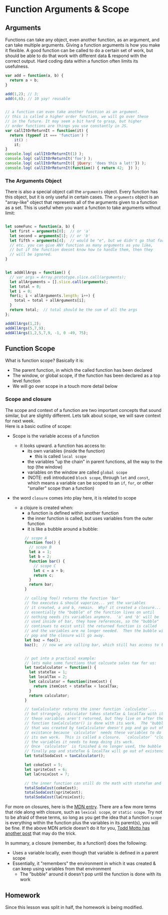 
# Function Arguments & Scope

## Arguments

Functions can take any object, even another function, as an argument, and can take multiple arguments.
Giving a function arguments is how you make it flexible. A good function can be called to do a
certain set of work, but should be able to do that work with different data & respond with the
correct output.  Hard coding data within a function often limits its usefulness.

```JavaScript
var add = function(a, b) {
  return a + b;
}

add(1,2); // 3;
add(4,6); // 10 yay! reusable


// a function can even take another function as an argument.
// this is called a higher order function, we will go over these
// in the future. It may seem a bit hard to grasp, but higher
// order functions are things you use constantly in JS.
var callItOrReturnIt = function(it) {
  return (typeof it === 'function') ?
    it() :
    it;
}
console.log( callItOrReturnIt(1) );
console.log( callItOrReturnIt('foo') );
console.log( callItOrReturnIt({ jQuery: 'does this a lot!'}) );
console.log( callItOrReturnIt(function() { return 42;  }) );

```

### The Arguments Object

There is also a special object call the `arguments` object.  Every function has this object,
but it is only useful in certain cases.  The `arguments` object is an "array-like" object
that represents all of the arguments given to a function as a set. This is useful when you
want a function to take arguments without limit:

```JavaScript

let someFunc = function(a, b) {
  let first = arguments[0];  // or 'a'
  let second = arguments[1]; // or 'b'
  let fifth = arguments[4];  // would be "e", but we didn't go that far!
  // etc. you can give ANY function as many arguments as you like,
  // but if the function doesnt know how to handle them, then they
  // will be ignored.
}


let addAllArgs = function() {
  // var args = Array.prototype.slice.call(arguments);
  let allArguments = [].slice.call(arguments);
  let total = 0;
  let i = 0;
  for(i; i < allArguments.length; i++) {
    total = total + allArguments[i];
  }
  return total;  // total should be the sum of all the args
};

addAllArgs(1,2);
addAllArgs(5,7,9);
addAllArgs(1,2,5,7,9, -1, 0 -49, 75);
```

## Function Scope

What is function scope?  Basically it is:
- The parent function, in which the called function has been declared
- The window, or global scope, if the function has been declared as a top level function
- We will go over scope in a touch more detail below


### Scope and closure

The scope and context of a function are two important concepts that sound similar,
but are slightly different. Lets talk about scope, we will save context for next week.  
Here is a basic outline of scope:

- Scope is the variable access of a function
  - it looks upward.  a function has access to:
    - its own variables (inside the function)
      - this is called `local scope`
    - the variables "up the chain" in parent functions, all the way to the top (the window)
    - variables on the window are called `global scope`
    - (NOTE: es6 introduced `block scope`, through `let` and `const`, which means a variable
    can be scoped to an `if`, `for`, or other "smaller" scope than a function)

- the word `closure` comes into play here, it is related to scope
  - a clojure is created when:
    - a function is defined within another function
    - the inner function is called, but uses variables from the outer function
    - it is like a bubble around a bubble:
    ```JavaScript
      // scope A
      function foo() {
        // scope B
        let a = 1;
        let b = 2;
        function bar() {
          // scope C
          let c = a + b;
          return c;
        }
        return bar;
      }

      // calling foo() returns the function 'bar'
      // foo executes & should vaporize... yet the variables
      // it created, a and b, remain.  Why? it created a closure...
      // essentially the "bubble" of the function lives on until
      // nothing needs its variables anymore.  'a' and 'b' will be
      // used inside of bar, they have references, so the "bubble"
      // continues to exist until the returned function is called
      // and the variables are no longer needed.  Then the bubble will
      // pop and the closure will go away.  
      let baz = foo();
      baz();  // now we are calling bar, which still has access to the bubble that has a & b.


      // put into a practical example:
      // lets make some functions that calcuate sales tax for us:
      let taxCalculator = function() {
        let stateTax = 1;
        let localTax = 2;
        let calculator = function(itemCost) {
          return itemCost + stateTax + localTax;
        }
        return calculator;
      }

      // taxCalculator returns the inner function `calculator`...
      // but strangely, calculator takes stateTax & localTax with it!
      // these variables aren't returned, but they live on after the
      // function taxCalculator() is done with its work.  The "bubble"
      // that was created by taxCalculator doesn't pop and go out of
      // existance because `calculator` needs these variables to do
      // its own work.  This is called a closure.  `calculator` "closes over"
      // the variables it needs to keep doing its work.
      // Once `calculator` is finished & no longer used, the bubble will
      // finally pop and stateTax & localTax will go out of existence.
      let totalSodaCost = taxCalculator();

      let cokeCost = 5;
      let spriteCost = 6;
      let laCroixCost = 7;

      // the inner function can still do the math with stateTax and localTax
      totalSodaCost(cokeCost);
      totalSodaCost(spriteCost);
      totalSodaCost(laCroixCost);
    ```

For more on closures, here is the [MDN entry](https://developer.mozilla.org/en-US/docs/Web/JavaScript/Closures).  There are a
few more terms that ride along with closure, such as `lexical scope`, or `static scope`.
Try not to be afraid of these terms, so long as you get the idea that a function `scope`
is everything within the function plus the variables in its parent(s), you will be fine.
If the above MDN article doesn't do it for you, [Todd Motto has another post](https://toddmotto.com/everything-you-wanted-to-know-about-javascript-scope/) that
may do the trick.

In summary, a closure (remember, its a function!) does the following:
- Uses a variable locally, even though that variable is defined in a parent scope
- Essentially, it "remembers" the environment in which it was created & can keep using variables from that environment
  - The "bubble" around it doesn't pop until the function is done with its work


## Homework

Since this lesson was split in half, the homework is being modified.

<!--

As before, use `node filename.js` to run your homework.  Wrapping the answer to each question in an IIFE will
be helpful:
```JavaScript
'use strict';
/* jshint esversion: 6 */
// oh, and we will talk about IIFE next week. :)
(function() {
  // Answer to Q1:
})();

// then run your homework:
// $ node ./my-lesson-5-homework.js
```

First, try to solve each problem as outlined.  If that comes easily, think about edge cases and update your functions to handle things like unexpected inputs (arguments).

1.  Write a function called `average` that takes any number of arguments and returns the average of them.

  ```JavaScript
   // average(50,25) // 37.5
   // average(50,25,10) // 28.33
   // call it with lots of numbers!
   // call it with an array of numbers, what then?
   // call it with things other than numbers, what should it do?
   // - is it ok to just error?
   // - or should you make it specially handle these things?
   // - sometimes an error is the right answer, give it some thought!
  ```

1.  Create a function called `indexOf`.  It should take an array, and a second object.  It will loop the array to check and
see if any of the items in the array match the second object.  If so, it returns the index (number) of that item.

1. Create a similar function called `includes` that takes an array and a value. It should return `true` if the value
exists in the array, and false if it does not. If you had trouble with the previous question, doing this one may help you
answer both.

1. Create a function called `Person` that will be used as a constructor.  It should receive arguments
such as name and age (and anything else you give it), and, when called with `new`, should return an
object representing a person.

1.  Add a `sayHello` method to your `Person` function above. When you create a `new Person()`, you should be able to
call `person.sayHello()` and have the `sayHello` method return a string that is a greeting that includes information
about the person.  For example, "Hi, my name is <name>.  I'm <age> old, and I like <favorite_food>".

1. Now, update your say hello function so that this works:

```JavaScript
let bob = new Person('Bob', 12);
let betty = new Person('Betty', 13);

bob.sayHello();       // Hi, I'm Bob, I'm 12 years old.
// if given a person as an argument, adjust the greeting:
bob.sayHello(betty);  // Hi, Betty, I'm Bob!  I'm 12 years old, how are you?
```

-->
